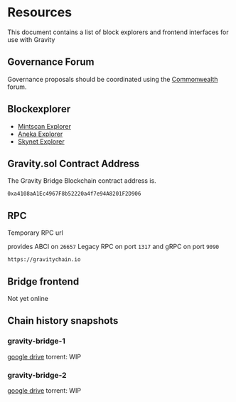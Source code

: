 # Resources

This document contains a list of block explorers and frontend interfaces for use with Gravity

## Governance Forum

Governance proposals should be coordinated using the [Commonwealth](https://commonwealth.im/gravity-bridge) forum.

## Blockexplorer

- [Mintscan Explorer](https://www.mintscan.io/gravity-bridge)
- [Aneka Explorer](https://gravity.aneka.io/)
- [Skynet Explorer](https://gravity-bridge.skynetexplorers.com/)

## Gravity.sol Contract Address

The Gravity Bridge Blockchain contract address is.

```text
0xa4108aA1Ec4967F8b52220a4f7e94A8201F2D906
```

## RPC

Temporary RPC url

provides ABCI on `26657` Legacy RPC on port `1317` and gRPC on port `9090`

```text
https://gravitychain.io
```

## Bridge frontend

Not yet online

## Chain history snapshots

### gravity-bridge-1

[google drive](https://drive.google.com/file/d/1LsGK-eBSfAditKHAJDBVQ0RhRRE4e8u0/view?usp=sharing)
torrent: WIP

### gravity-bridge-2

[google drive](https://drive.google.com/file/d/1gdYvEiLTDEGz1IY0kzhTG0ah5bz26uWW/view?usp=sharing)
torrent: WIP

